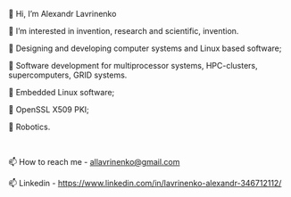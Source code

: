👋 Hi, I’m Alexandr Lavrinenko

👀 I’m interested in invention, research and scientific, invention.

💞️ Designing and developing computer systems and Linux based software;

👀 Software development for multiprocessor systems, HPC-clusters, supercomputers, GRID systems.

🌱 Embedded Linux software;

👀 OpenSSL X509 PKI;

💞️ Robotics.

<br>

📫 How to reach me - allavrinenko@gmail.com

📫 Linkedin - https://www.linkedin.com/in/lavrinenko-alexandr-346712112/

<!---
lavrinenkoa/lavrinenkoa is a ✨ special ✨ repository because its `README.md` (this file) appears on your GitHub profile.
You can click the Preview link to take a look at your changes.


<br>

🌱 I’m currently learning ...

💞️ I’m looking to collaborate on ...

--->
